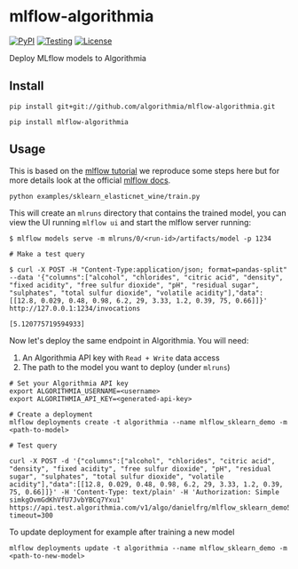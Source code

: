 # mlflow-algorithmia

[![PyPI](https://badge.fury.io/py/mlflow-algorithmia.svg)](https://pypi.org/project/mlflow-algorithmia/)
[![Testing](https://github.com/algorithmia/mlflow-algorithmia/workflows/test/badge.svg)](https://github.com/algorithmia/mlflow-algorithmia/actions)
[![License](http://img.shields.io/:license-Apache%202-blue.svg)](https://github.com/algorithmia/mlflow-algorithmia/blob/master/LICENSE.txt)

Deploy MLflow models to Algorithmia

## Install

```
pip install git+git://github.com/algorithmia/mlflow-algorithmia.git

pip install mlflow-algorithmia
```

## Usage

This is based on the [mlflow tutorial](https://www.mlflow.org/docs/latest/tutorials-and-examples/tutorial.html)
we reproduce some steps here but for more details look at the official [mlflow docs](https://www.mlflow.org/docs).

```
python examples/sklearn_elasticnet_wine/train.py
```

This will create an `mlruns` directory that contains the trained model, you can
view the UI running `mlflow ui` and start the mlflow server running:

```
$ mlflow models serve -m mlruns/0/<run-id>/artifacts/model -p 1234

# Make a test query

$ curl -X POST -H "Content-Type:application/json; format=pandas-split" --data '{"columns":["alcohol", "chlorides", "citric acid", "density", "fixed acidity", "free sulfur dioxide", "pH", "residual sugar", "sulphates", "total sulfur dioxide", "volatile acidity"],"data":[[12.8, 0.029, 0.48, 0.98, 6.2, 29, 3.33, 1.2, 0.39, 75, 0.66]]}' http://127.0.0.1:1234/invocations

[5.120775719594933]
```

Now let's deploy the same endpoint in Algorithmia. You will need:
1. An Algorithmia API key with `Read + Write` data access
2. The path to the model you want to deploy (under `mlruns`)

```
# Set your Algorithmia API key
export ALGORITHMIA_USERNAME=<username>
export ALGORITHMIA_API_KEY=<generated-api-key>

# Create a deployment
mlflow deployments create -t algorithmia --name mlflow_sklearn_demo -m <path-to-model>

# Test query

curl -X POST -d '{"columns":["alcohol", "chlorides", "citric acid", "density", "fixed acidity", "free sulfur dioxide", "pH", "residual sugar", "sulphates", "total sulfur dioxide", "volatile acidity"],"data":[[12.8, 0.029, 0.48, 0.98, 6.2, 29, 3.33, 1.2, 0.39, 75, 0.66]]}' -H 'Content-Type: text/plain' -H 'Authorization: Simple simkgOvmGdKhVfU7JvbYBCq7Yxu1' https://api.test.algorithmia.com/v1/algo/danielfrg/mlflow_sklearn_demo5?timeout=300
```

To update deployment for example after training a new model

```
mlflow deployments update -t algorithmia --name mlflow_sklearn_demo -m <path-to-new-model>
```
